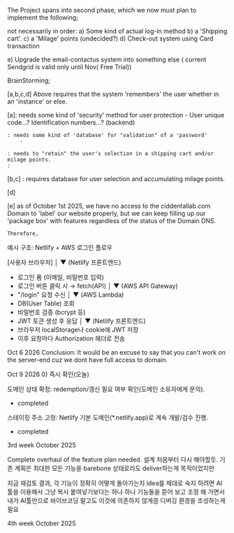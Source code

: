 The Project spans into second phase, which we now must plan to implement the following;

not necessarily in order:
a) Some kind of actual log-in method
b) a 'Shipping cart'.
c) a 'Milage' points (undecided?)
d) Check-out system using Card transaction

e) Upgrade the email-contactus system into something else ( current Sendgrid is valid only until Nov( Free Trial))




BrainStorming;

[a,b,c,d] Above requires that the system 'remembers' the user 
whether in an 'instance' or else.

[a]: needs some kind of 'security' method for user protection
        - User unique code...? Identification numbers...? (backend)

    : needs some kind of 'database' for "validation" of a 'password'
        - 

    : needs to "retain" the user's selection in a shipping cart and/or milage points.
    : 

[b,c] : requires database for user selection and accumulating milage points.

[d]


[e] as of October 1st 2025, 
    we have no access to the ciddentallab.com Domain to 'label' our website properly,
    but we can keep filling up our 'package box' with features regardless of the status of the Domain DNS.

    Therefore, 


예시 구조: Netlify + AWS 로그인 플로우

[사용자 브라우저]
    │
    ▼
(Netlify 프론트엔드)
- 로그인 폼 (이메일, 비밀번호 입력)
- 로그인 버튼 클릭 시 → fetch(API)
    │
    ▼
(AWS API Gateway)
- "/login" 요청 수신
    │
    ▼
(AWS Lambda)
- DB(User Table) 조회
- 비밀번호 검증 (bcrypt 등)
- JWT 토큰 생성 후 응답
    │
    ▼
(Netlify 프론트엔드)
- 브라우저 localStorage나 cookie에 JWT 저장
- 이후 요청마다 Authorization 헤더로 전송




Oct 6 2026 Conclusion: It would be an excuse to say that you can't work on the server-end cuz we dont have full access to domain. 



Oct 9 2026
0) 즉시 확인(오늘)

 도메인 상태 확정: redemption/갱신 필요 여부 확인(도메인 소유자에게 문의).
 - completed

 스테이징 주소 고정: Netlify 기본 도메인(*.netlify.app)로 계속 개발/검수 진행.
 - completed



 3rd week  October 2025
 
 Complete overhaul of the feature plan needed.
 설계 처음부터 다시 해야할듯.
 기존 계획은 최대한 모든 기능을 barebone 상태로라도 deliver하는게 목적이었지만

 지금 재검토 결과, 
 각 기능이 정확히 어떻게 돌아가는지 idea를 제대로 숙지 하려면
 AI툴을 이용해서 그냥 복사 붙여넣기보다는
 하나 하나 기능들을 뜯어 보고
 조정 해 가면서 
 내가 AI툴만으로 바이브코딩 말고도 
 이것에 의존하지 않게끔 디버깅 환경을 조성하는게 필요

4th week October 2025


 